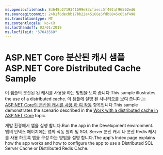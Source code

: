 ```yaml
---
ms.openlocfilehash: 8d648b2719341599e83cfaecc5f402af96562ed6
ms.sourcegitcommit: 24b1f6decbb17bb22a45166e5fdb0845c65af498
ms.translationtype: MT
ms.contentlocale: ko-KR
ms.lasthandoff: 03/01/2019
ms.locfileid: "57043560"
---
```

# <a name="aspnet-core-distributed-cache-sample"></a><span data-ttu-id="b218f-101">ASP.NET Core 분산된 캐시 샘플</span><span class="sxs-lookup"><span data-stu-id="b218f-101">ASP.NET Core Distributed Cache Sample</span></span>

<span data-ttu-id="b218f-102">이 샘플의 분산된 된 캐시를 사용을 하는 방법을 보여 줍니다.</span><span class="sxs-lookup"><span data-stu-id="b218f-102">This sample illustrates the use of a distributed cache.</span></span> <span data-ttu-id="b218f-103">이 샘플에 설명 된 시나리오를 보여 줍니다.는 [ASP.NET Core의 분산된 캐시를 사용 하 여 작동](https://docs.microsoft.com/aspnet/core/performance/caching/distributed) 항목입니다.</span><span class="sxs-lookup"><span data-stu-id="b218f-103">This sample demonstrates the scenario described in the [Work with a distributed cache in ASP.NET Core](https://docs.microsoft.com/aspnet/core/performance/caching/distributed) topic.</span></span>

<span data-ttu-id="b218f-104">개발 환경에서 앱을 실행 합니다.</span><span class="sxs-lookup"><span data-stu-id="b218f-104">Run the app in the Development environment.</span></span> <span data-ttu-id="b218f-105">앱의 인덱스 페이지에는 앱의 작동 원리 및 SQL Server 분산 캐시 나 분산 Redis 캐시를 사용 하도록 앱을 구성 하는 방법을 설명 합니다.</span><span class="sxs-lookup"><span data-stu-id="b218f-105">The app's Index page explains how the app works and how to configure the app to use a Distributed SQL Server Cache or Distributed Redis Cache.</span></span>
